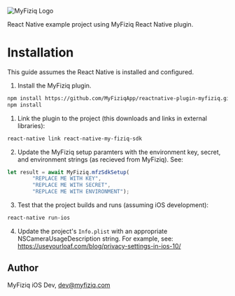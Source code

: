![MyFiziq Logo](https://www.myfiziq.com/assets/images/logo.svg)

React Native example project using MyFiziq React Native plugin.

# Installation

This guide assumes the React Native is installed and configured.

1. Install the MyFiziq plugin.
```sh
npm install https://github.com/MyFiziqApp/reactnative-plugin-myfiziq.git
npm install
```
1. Link the plugin to the project (this downloads and links in external libraries):
```sh
react-native link react-native-my-fiziq-sdk
```
2. Update the MyFiziq setup paramters with the environment key, secret, and environment strings (as recieved from MyFiziq). See:
```js
let result = await MyFiziq.mfzSdkSetup(
        "REPLACE ME WITH KEY", 
        "REPLACE ME WITH SECRET", 
        "REPLACE ME WITH ENVIRONMENT");
```
3. Test that the project builds and runs (assuming iOS development):
```sh
react-native run-ios
```
4. Update the project's `Info.plist` with an appropriate NSCameraUsageDescription string. For example, see: https://useyourloaf.com/blog/privacy-settings-in-ios-10/

## Author

MyFiziq iOS Dev, dev@myfiziq.com

  